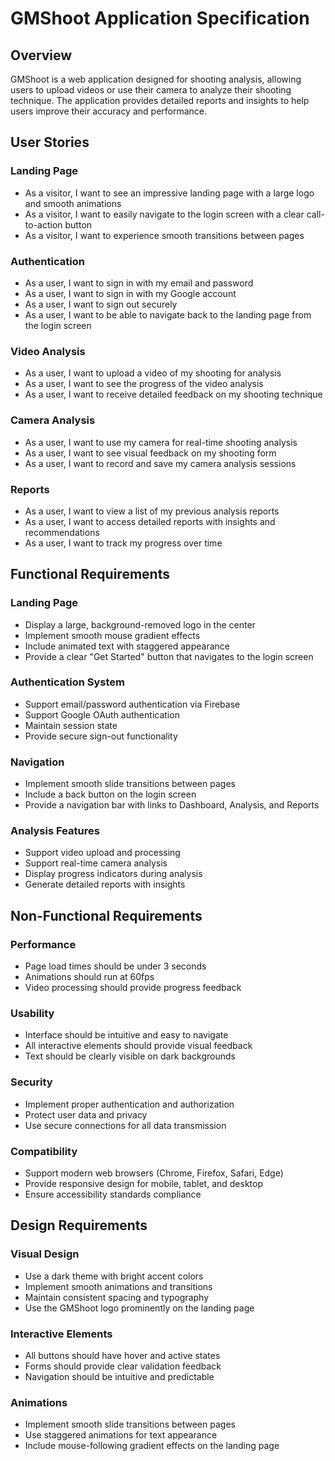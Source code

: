 # GMShoot Application Specification

## Overview
GMShoot is a web application designed for shooting analysis, allowing users to upload videos or use their camera to analyze their shooting technique. The application provides detailed reports and insights to help users improve their accuracy and performance.

## User Stories

### Landing Page
- As a visitor, I want to see an impressive landing page with a large logo and smooth animations
- As a visitor, I want to easily navigate to the login screen with a clear call-to-action button
- As a visitor, I want to experience smooth transitions between pages

### Authentication
- As a user, I want to sign in with my email and password
- As a user, I want to sign in with my Google account
- As a user, I want to sign out securely
- As a user, I want to be able to navigate back to the landing page from the login screen

### Video Analysis
- As a user, I want to upload a video of my shooting for analysis
- As a user, I want to see the progress of the video analysis
- As a user, I want to receive detailed feedback on my shooting technique

### Camera Analysis
- As a user, I want to use my camera for real-time shooting analysis
- As a user, I want to see visual feedback on my shooting form
- As a user, I want to record and save my camera analysis sessions

### Reports
- As a user, I want to view a list of my previous analysis reports
- As a user, I want to access detailed reports with insights and recommendations
- As a user, I want to track my progress over time

## Functional Requirements

### Landing Page
- Display a large, background-removed logo in the center
- Implement smooth mouse gradient effects
- Include animated text with staggered appearance
- Provide a clear "Get Started" button that navigates to the login screen

### Authentication System
- Support email/password authentication via Firebase
- Support Google OAuth authentication
- Maintain session state
- Provide secure sign-out functionality

### Navigation
- Implement smooth slide transitions between pages
- Include a back button on the login screen
- Provide a navigation bar with links to Dashboard, Analysis, and Reports

### Analysis Features
- Support video upload and processing
- Support real-time camera analysis
- Display progress indicators during analysis
- Generate detailed reports with insights

## Non-Functional Requirements

### Performance
- Page load times should be under 3 seconds
- Animations should run at 60fps
- Video processing should provide progress feedback

### Usability
- Interface should be intuitive and easy to navigate
- All interactive elements should provide visual feedback
- Text should be clearly visible on dark backgrounds

### Security
- Implement proper authentication and authorization
- Protect user data and privacy
- Use secure connections for all data transmission

### Compatibility
- Support modern web browsers (Chrome, Firefox, Safari, Edge)
- Provide responsive design for mobile, tablet, and desktop
- Ensure accessibility standards compliance

## Design Requirements

### Visual Design
- Use a dark theme with bright accent colors
- Implement smooth animations and transitions
- Maintain consistent spacing and typography
- Use the GMShoot logo prominently on the landing page

### Interactive Elements
- All buttons should have hover and active states
- Forms should provide clear validation feedback
- Navigation should be intuitive and predictable

### Animations
- Implement smooth slide transitions between pages
- Use staggered animations for text appearance
- Include mouse-following gradient effects on the landing page